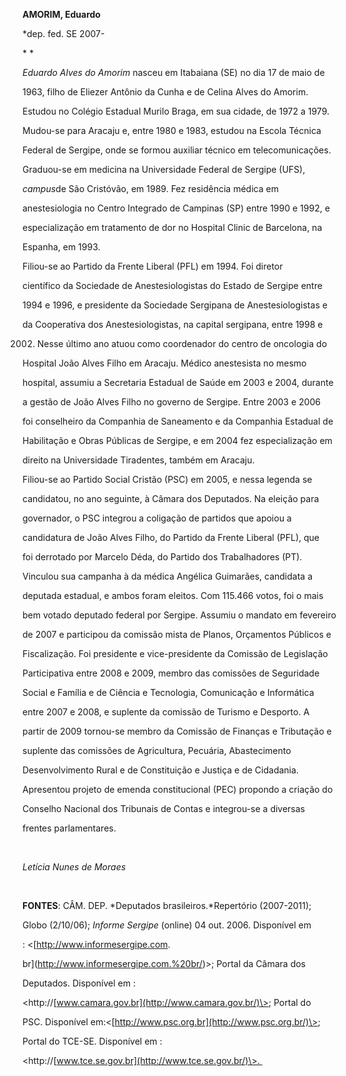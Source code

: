 **AMORIM, Eduardo**



\*dep. fed. SE 2007-



* *



*Eduardo Alves do Amorim* nasceu em Itabaiana (SE) no dia 17 de maio de

1963, filho de Eliezer Antônio da Cunha e de Celina Alves do Amorim.



Estudou no Colégio Estadual Murilo Braga, em sua cidade, de 1972 a 1979.

Mudou-se para Aracaju e, entre 1980 e 1983, estudou na Escola Técnica

Federal de Sergipe, onde se formou auxiliar técnico em telecomunicações.

Graduou-se em medicina na Universidade Federal de Sergipe (UFS),

*campus*de São Cristóvão, em 1989. Fez residência médica em

anestesiologia no Centro Integrado de Campinas (SP) entre 1990 e 1992, e

especialização em tratamento de dor no Hospital Clinic de Barcelona, na

Espanha, em 1993.



Filiou-se ao Partido da Frente Liberal (PFL) em 1994. Foi diretor

científico da Sociedade de Anestesiologistas do Estado de Sergipe entre

1994 e 1996, e presidente da Sociedade Sergipana de Anestesiologistas e

da Cooperativa dos Anestesiologistas, na capital sergipana, entre 1998 e

2002. Nesse último ano atuou como coordenador do centro de oncologia do

Hospital João Alves Filho em Aracaju. Médico anestesista no mesmo

hospital, assumiu a Secretaria Estadual de Saúde em 2003 e 2004, durante

a gestão de João Alves Filho no governo de Sergipe. Entre 2003 e 2006

foi conselheiro da Companhia de Saneamento e da Companhia Estadual de

Habilitação e Obras Públicas de Sergipe, e em 2004 fez especialização em

direito na Universidade Tiradentes, também em Aracaju.



Filiou-se ao Partido Social Cristão (PSC) em 2005, e nessa legenda se

candidatou, no ano seguinte, à Câmara dos Deputados. Na eleição para

governador, o PSC integrou a coligação de partidos que apoiou a

candidatura de João Alves Filho, do Partido da Frente Liberal (PFL), que

foi derrotado por Marcelo Déda, do Partido dos Trabalhadores (PT).

Vinculou sua campanha à da médica Angélica Guimarães, candidata a

deputada estadual, e ambos foram eleitos. Com 115.466 votos, foi o mais

bem votado deputado federal por Sergipe. Assumiu o mandato em fevereiro

de 2007 e participou da comissão mista de Planos, Orçamentos Públicos e

Fiscalização. Foi presidente e vice-presidente da Comissão de Legislação

Participativa entre 2008 e 2009, membro das comissões de Seguridade

Social e Família e de Ciência e Tecnologia, Comunicação e Informática

entre 2007 e 2008, e suplente da comissão de Turismo e Desporto. A

partir de 2009 tornou-se membro da Comissão de Finanças e Tributação e

suplente das comissões de Agricultura, Pecuária, Abastecimento

Desenvolvimento Rural e de Constituição e Justiça e de Cidadania.

Apresentou projeto de emenda constitucional (PEC) propondo a criação do

Conselho Nacional dos Tribunais de Contas e integrou-se a diversas

frentes parlamentares.



 



*Letícia Nunes de Moraes*



 



**FONTES**: CÂM. DEP. *Deputados brasileiros.*Repertório (2007-2011);

Globo (2/10/06); *Informe Sergipe* (online) 04 out. 2006. Disponível em

: \<[http://www.informesergipe.com.

br](http://www.informesergipe.com.%20br/)\>; Portal da Câmara dos

Deputados. Disponível em :

\<http://[www.camara.gov.br](http://www.camara.gov.br/)\>; Portal do

PSC. Disponível em:\<[http://www.psc.org.br](http://www.psc.org.br/)\>;

Portal do TCE-SE. Disponível em :

\<http://[www.tce.se.gov.br](http://www.tce.se.gov.br/)\>. 



 



 



 



 

